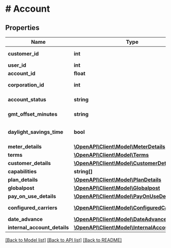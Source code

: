 # # Account

## Properties

Name | Type | Description | Notes
------------ | ------------- | ------------- | -------------
**customer_id** | **int** | _Customer ID_ | [optional]
**user_id** | **int** | _User ID_ | [optional]
**account_id** | **float** | _Account ID_ | [optional]
**corporation_id** | **int** | _Corporation ID_ | [optional]
**account_status** | **string** | _Account Status_ | [optional]
**gmt_offset_minutes** | **string** | _GMT Offset (Minutes)_ | [optional]
**daylight_savings_time** | **bool** | _Daylight Savings Time_ | [optional]
**meter_details** | [**\OpenAPI\Client\Model\MeterDetails**](MeterDetails.md) |  | [optional]
**terms** | [**\OpenAPI\Client\Model\Terms**](Terms.md) |  | [optional]
**customer_details** | [**\OpenAPI\Client\Model\CustomerDetails**](CustomerDetails.md) |  | [optional]
**capabilities** | **string[]** | _Capabilities_ | [optional]
**plan_details** | [**\OpenAPI\Client\Model\PlanDetails**](PlanDetails.md) |  | [optional]
**globalpost** | [**\OpenAPI\Client\Model\Globalpost**](Globalpost.md) |  | [optional]
**pay_on_use_details** | [**\OpenAPI\Client\Model\PayOnUseDetails**](PayOnUseDetails.md) |  | [optional]
**configured_carriers** | [**\OpenAPI\Client\Model\ConfiguredCarrier[]**](ConfiguredCarrier.md) | _Configured Carriers_ | [optional]
**date_advance** | [**\OpenAPI\Client\Model\DateAdvance**](DateAdvance.md) |  | [optional]
**internal_account_details** | [**\OpenAPI\Client\Model\InternalAccountDetails**](InternalAccountDetails.md) |  | [optional]

[[Back to Model list]](../../README.md#models) [[Back to API list]](../../README.md#endpoints) [[Back to README]](../../README.md)
